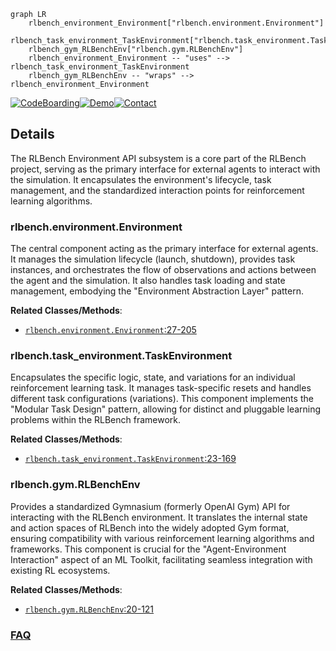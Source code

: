 ```mermaid
graph LR
    rlbench_environment_Environment["rlbench.environment.Environment"]
    rlbench_task_environment_TaskEnvironment["rlbench.task_environment.TaskEnvironment"]
    rlbench_gym_RLBenchEnv["rlbench.gym.RLBenchEnv"]
    rlbench_environment_Environment -- "uses" --> rlbench_task_environment_TaskEnvironment
    rlbench_gym_RLBenchEnv -- "wraps" --> rlbench_environment_Environment
```

[![CodeBoarding](https://img.shields.io/badge/Generated%20by-CodeBoarding-9cf?style=flat-square)](https://github.com/CodeBoarding/GeneratedOnBoardings)[![Demo](https://img.shields.io/badge/Try%20our-Demo-blue?style=flat-square)](https://www.codeboarding.org/demo)[![Contact](https://img.shields.io/badge/Contact%20us%20-%20contact@codeboarding.org-lightgrey?style=flat-square)](mailto:contact@codeboarding.org)

## Details

The RLBench Environment API subsystem is a core part of the RLBench project, serving as the primary interface for external agents to interact with the simulation. It encapsulates the environment's lifecycle, task management, and the standardized interaction points for reinforcement learning algorithms.

### rlbench.environment.Environment
The central component acting as the primary interface for external agents. It manages the simulation lifecycle (launch, shutdown), provides task instances, and orchestrates the flow of observations and actions between the agent and the simulation. It also handles task loading and state management, embodying the "Environment Abstraction Layer" pattern.


**Related Classes/Methods**:

- <a href="https://github.com/stepjam/RLBench/blob/master/rlbench/environment.py#L27-L205" target="_blank" rel="noopener noreferrer">`rlbench.environment.Environment`:27-205</a>


### rlbench.task_environment.TaskEnvironment
Encapsulates the specific logic, state, and variations for an individual reinforcement learning task. It manages task-specific resets and handles different task configurations (variations). This component implements the "Modular Task Design" pattern, allowing for distinct and pluggable learning problems within the RLBench framework.


**Related Classes/Methods**:

- <a href="https://github.com/stepjam/RLBench/blob/master/rlbench/task_environment.py#L23-L169" target="_blank" rel="noopener noreferrer">`rlbench.task_environment.TaskEnvironment`:23-169</a>


### rlbench.gym.RLBenchEnv
Provides a standardized Gymnasium (formerly OpenAI Gym) API for interacting with the RLBench environment. It translates the internal state and action spaces of RLBench into the widely adopted Gym format, ensuring compatibility with various reinforcement learning algorithms and frameworks. This component is crucial for the "Agent-Environment Interaction" aspect of an ML Toolkit, facilitating seamless integration with existing RL ecosystems.


**Related Classes/Methods**:

- <a href="https://github.com/stepjam/RLBench/blob/master/rlbench/gym.py#L20-L121" target="_blank" rel="noopener noreferrer">`rlbench.gym.RLBenchEnv`:20-121</a>




### [FAQ](https://github.com/CodeBoarding/GeneratedOnBoardings/tree/main?tab=readme-ov-file#faq)
